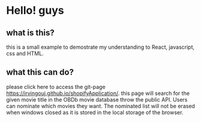 # Hello! guys
## what is this?
  this is a small example to demostrate my understanding to React, javascript, css and HTML.
  
## what this can do?
  please click here to access the git-page https://irvingouj.github.io/shopifyApplication/.
  this page will search for the given movie title in the OBDb movie database throw the public API. Users can nominate which movies they want.
  The nominated list will not be erased when windows closed as it is stored in the local storage of the browser.
  
  
